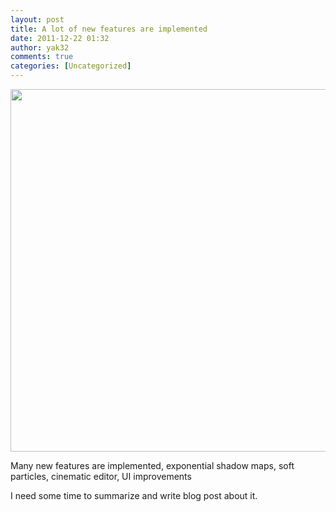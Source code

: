 ```yaml
---
layout: post
title: A lot of new features are implemented
date: 2011-12-22 01:32
author: yak32
comments: true
categories: [Uncategorized]
---
```

<a href="/blog/images/uploads/2011/12/glow_screen_village1.jpg"><img class="alignnone size-large wp-image-136" title="glow_screen_village" src="/blog/images/uploads/2011/12/glow_screen_village1.jpg" alt="" width="695" height="580" /></a>

Many new features are implemented, exponential shadow maps, soft particles, cinematic editor, UI improvements

I need some time to summarize and write blog post about it.
